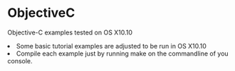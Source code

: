 # ObjectiveC
Objective-C examples tested on OS X10.10
<li>Some basic tutorial examples are adjusted to be run in OS X10.10</li>
<li>Compile each example just by running make on the commandline of you console.</li>

